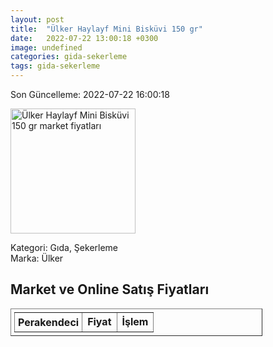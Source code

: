 ```yaml
---
layout: post
title:  "Ülker Haylayf Mini Bisküvi 150 gr"
date:   2022-07-22 13:00:18 +0300
image: undefined
categories: gida-sekerleme
tags: gida-sekerleme
---
```


Son Güncelleme: 2022-07-22 16:00:18

<img src="undefined" width="200" alt="Ülker Haylayf Mini Bisküvi 150 gr market fiyatları" />

Kategori: Gıda, Şekerleme
<br />
Marka: Ülker

<h2>Market ve Online Satış Fiyatları</h2>

<table border="1" style="padding: 5px;width:80%;">
  <tr>
    <td style="padding: 5px;"><strong>Perakendeci</strong></td>
    <td><strong>Fiyat</strong></td>
    <td><strong>İşlem</strong></td>
  </tr>
  
</table>
